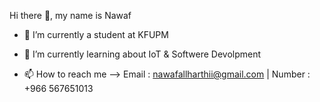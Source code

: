 Hi there 👋, my name is Nawaf

- 🔭 I’m currently a student at KFUPM

- 🌱 I’m currently learning about IoT & Softwere Devolpment

- 📫 How to reach me --> Email : nawafallharthii@gmail.com | Number : +966 567651013
